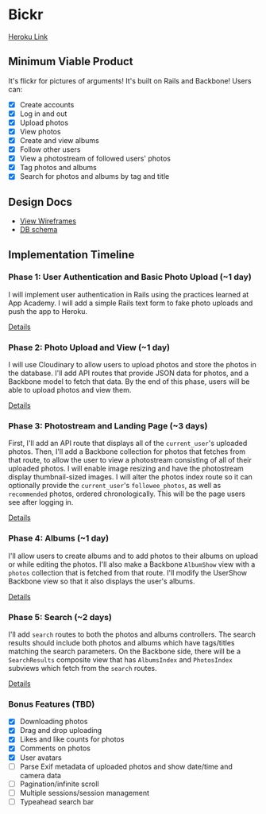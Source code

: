 
# Bickr

[Heroku Link](http://bickr.herokuapp.com)

## Minimum Viable Product
It's flickr for pictures of arguments! It's built on Rails and Backbone! Users can:

- [x] Create accounts
- [x] Log in and out
- [x] Upload photos
- [x] View photos
- [x] Create and view albums
- [x] Follow other users
- [x] View a photostream of followed users' photos
- [x] Tag photos and albums
- [x] Search for photos and albums by tag and title

## Design Docs
* [View Wireframes][views]
* [DB schema][schema]

[views]: ./docs/views.md
[schema]: ./docs/schema.md

## Implementation Timeline

### Phase 1: User Authentication and Basic Photo Upload (~1 day)
I will implement user authentication in Rails using the practices learned at App
Academy. I will add a simple Rails text form to fake photo uploads and push
the app to Heroku.

[Details][phase-one]

### Phase 2: Photo Upload and View (~1 day)
I will use Cloudinary to allow users to upload photos and
store the photos in the database. I'll add API routes that provide JSON data for
photos, and a Backbone model to fetch that data. By the end of this
phase, users will be able to upload photos and view them.

[Details][phase-two]

### Phase 3: Photostream and Landing Page (~3 days)
First, I'll add an API route that displays all of the `current_user`'s uploaded
photos. Then, I'll add a Backbone collection for photos that fetches from that
route, to allow the user to view a photostream consisting of all of their
uploaded photos. I will enable image resizing and have the photostream display
thumbnail-sized images. I will alter the photos index route so it can optionally
provide the `current_user`'s `followee_photos`, as well as `recommended` photos,
ordered chronologically. This will be the page users see after logging in.

[Details][phase-three]

### Phase 4: Albums (~1 day)
I'll allow users to create albums and to add photos to their albums on upload or
while editing the photos. I'll also make a Backbone `AlbumShow` view with a
`photos` collection that is fetched from that route. I'll modify the UserShow
Backbone view so that it also displays the user's albums.

[Details][phase-four]

### Phase 5: Search (~2 days)
I'll add `search` routes to both the photos and albums controllers. The search
results should include both photos and albums which have tags/titles matching
the search parameters. On the Backbone side, there will be a `SearchResults`
composite view that has `AlbumsIndex` and `PhotosIndex` subviews which fetch
from the `search` routes.

[Details][phase-five]

### Bonus Features (TBD)
- [x] Downloading photos
- [x] Drag and drop uploading
- [x] Likes and like counts for photos
- [x] Comments on photos
- [x] User avatars
- [ ] Parse Exif metadata of uploaded photos and show date/time and camera data
- [ ] Pagination/infinite scroll
- [ ] Multiple sessions/session management
- [ ] Typeahead search bar

[phase-one]: ./docs/phases/phase1.md
[phase-two]: ./docs/phases/phase2.md
[phase-three]: ./docs/phases/phase3.md
[phase-four]: ./docs/phases/phase4.md
[phase-five]: ./docs/phases/phase5.md

